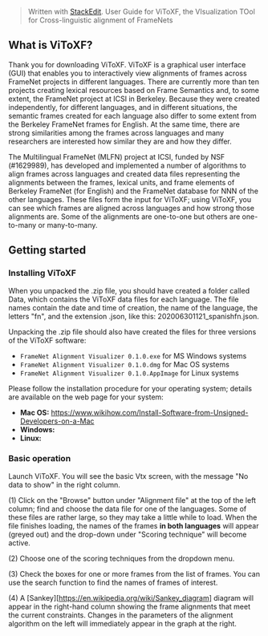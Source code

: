 ﻿


> Written with [StackEdit](https://stackedit.io/).
> User Guide for ViToXF, the VIsualization TOol for Cross-linguistic alignment of FrameNets

## What is ViToXF?
Thank you for downloading ViToXF.  ViToXF is a graphical user interface (GUI) that enables you to interactively view alignments of frames across FrameNet projects in different languages. 
There are currently more than ten projects creating lexical resources based on Frame Semantics and, to some extent, the FrameNet project at ICSI in Berkeley. Because they were created independently, for different languages, and in different situations, the semantic frames created for each language also differ to some extent from the Berkeley FrameNet frames for English.  At the same time, there are strong similarities among the frames across languages and many researchers are interested how similar they are and how they differ.  

The Multilingual FrameNet (MLFN) project at ICSI, funded by NSF (#1629989),  has developed and implemented a number of algorithms to align frames across languages and created data files representing the alignments between the frames, lexical units, and frame elements of Berkeley FrameNet (for English) and the FrameNet database for NNN of the other languages.  These files form the input for ViToXF; using ViToXF, you can see which frames are aligned across languages and how strong those alignments are.  Some of the alignments are one-to-one but others are one-to-many or many-to-many. 

## Getting started
### Installing ViToXF

When you unpacked the .zip file, you should  have created a folder called Data, which contains the ViToXF data files for each language. The file names contain the date and time of creation, the name of the language, the letters "fn", and the extension .json, like this: 202006301121_spanishfn.json. 
 

Unpacking the .zip file should also have created the files for three versions of the ViToXF software:
 - `FrameNet Alignment Visualizer 0.1.0.exe` for MS Windows systems
 - `FrameNet Alignment Visualizer 0.1.0.dmg` for Mac OS systems
 - `FrameNet Alignment Visualizer 0.1.0.AppImage` for Linux systems

Please follow the installation procedure for your operating system; details are available on the web page for your system:
 - **Mac OS:** https://www.wikihow.com/Install-Software-from-Unsigned-Developers-on-a-Mac
 - **Windows:**
 - **Linux:** 
 
### Basic operation
Launch ViToXF.  You will see the basic Vtx screen, with the message "No data to show" in the right column. 

(1) Click on the "Browse" button under "Alignment file" at the top of the left column; find and choose the data file for one of the languages.  Some of these files are rather large, so they may take a little while to load.  When the file finishes loading, the names of the frames **in both languages** will appear (greyed out) and the drop-down under "Scoring technique" will become active.

(2) Choose one of the scoring techniques from the dropdown menu. 

(3) Check the boxes for one or more frames from the list of frames.  You can use the search function to find the names of frames of interest.

(4) A [Sankey][https://en.wikipedia.org/wiki/Sankey_diagram] diagram will appear in the right-hand column showing the frame alignments that meet the current constraints. Changes in the parameters of the alignment algorithm on the left will immediately appear in the graph at the right.
